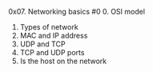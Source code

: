 0x07. Networking basics #0
0. OSI model
1. Types of network
2. MAC and IP address
3. UDP and TCP
4. TCP and UDP ports
5. Is the host on the network

